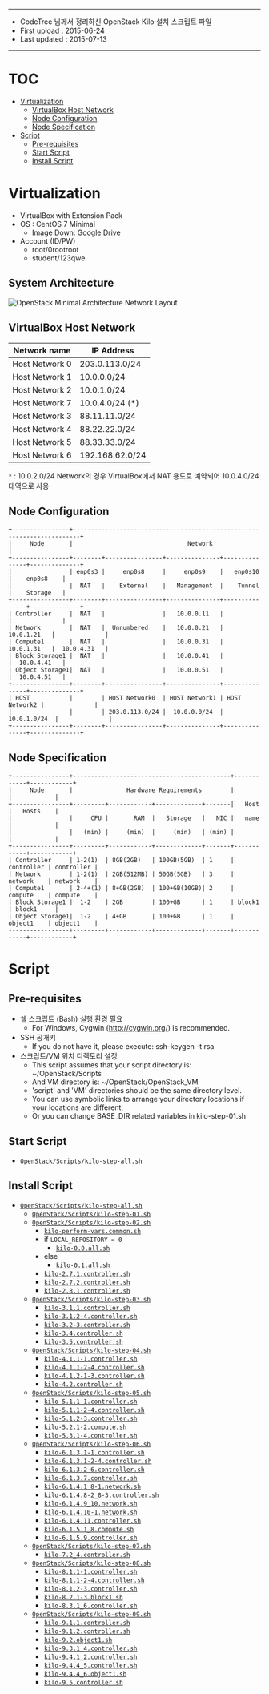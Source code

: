*******************************************************

* CodeTree 님께서 정리하신 OpenStack Kilo 설치 스크립트 파일
* First upload : 2015-06-24
* Last updated : 2015-07-13

*******************************************************

# TOC

* [Virtualization](#virtualization)
    * [VirtualBox Host Network](#virtualBox-host-network)
    * [Node Configuration](#node-configuration)
    * [Node Specification](#node-specification)
* [Script](#script)
    * [Pre-requisites](#pre-requisites)
    * [Start Script](#start-script)
    * [Install Script](#install-script)


# Virtualization

* VirtualBox with Extension Pack
* OS : CentOS 7 Minimal
   * Image Down: [Google Drive](https://drive.google.com/open?id=0B3onbEIPVlh3MkhRZjRzM1Y2QmM)
* Account (ID/PW)
    - root/0rootroot
    - student/123qwe

## System Architecture

![OpenStack Minimal Architecture Network Layout](https://cloud.githubusercontent.com/assets/624975/8559854/f0591124-254c-11e5-8a5b-3f4c5a3a7d42.jpg)

## VirtualBox Host Network

| Network name   | IP Address      |
| -------------- | --------------- |
| Host Network 0 | 203.0.113.0/24  |
| Host Network 1 | 10.0.0.0/24     |
| Host Network 2 | 10.0.1.0/24     |
| Host Network 7 | 10.0.4.0/24 (*) |
| Host Network 3 | 88.11.11.0/24   |
| Host Network 4 | 88.22.22.0/24   |
| Host Network 5 | 88.33.33.0/24   |
| Host Network 6 | 192.168.62.0/24 |

`*` : 10.0.2.0/24 Network의 경우  VirtualBox에서 NAT 용도로 예약되어 10.0.4.0/24 대역으로 사용

## Node Configuration

```
+----------------+------------------------------------------------------------------------+
|     Node       |                                Network                                 |  
+----------------+--------+----------------+---------------+---------------+--------------+
|                | enp0s3 |     enp0s8     |     enp0s9    |   enp0s10     |    enp0s8    | 
|                |  NAT   |    External    |   Management  |    Tunnel     |    Storage   |
+----------------+--------+----------------+---------------+---------------+--------------+
| Controller     |  NAT   |                |   10.0.0.11   |               |              |
| Network        |  NAT   |  Unnumbered    |   10.0.0.21   |   10.0.1.21   |              | 
| Compute1       |  NAT   |                |   10.0.0.31   |   10.0.1.31   |  10.0.4.31   |
| Block Storage1 |  NAT   |                |   10.0.0.41   |               |  10.0.4.41   |
| Object Storage1|  NAT   |                |   10.0.0.51   |               |  10.0.4.51   |
+----------------+--------+----------------+---------------+---------------+--------------+
| HOST           |        | HOST Network0  | HOST Network1 | HOST Network2 |              |
|                |        | 203.0.113.0/24 |  10.0.0.0/24  |  10.0.1.0/24  |              |
+----------------+--------+----------------+---------------+---------------+--------------+
```

## Node Specification

```
+----------------+--------------------------------------------+------------+------------+
|     Node       |               Hardware Requirements        |            |            |
+----------------+---------+------------+-------------+-------|   Host     |   Hosts    |
|                |     CPU |       RAM  |   Storage   |   NIC |   name     |            |
|                |   (min) |     (min)  |     (min)   | (min) |            |            |    
+----------------+---------+------------+-------------+-------+------------+------------+
| Controller     | 1-2(1)  | 8GB(2GB)   | 100GB(5GB)  | 1     | controller | controller |
| Network        | 1-2(1)  | 2GB(512MB) | 50GB(5GB)   | 3     | network    | network    |  
| Compute1       | 2-4+(1) | 8+GB(2GB)  | 100+GB(10GB)| 2     | compute    | compute    | 
| Block Storage1 |  1-2    | 2GB        | 100+GB      | 1     | block1     | block1     |
| Object Storage1|  1-2    | 4+GB       | 100+GB      | 1     | object1    | object1    |
+----------------+---------+------------+-------------+-------+------------+------------+
```

# Script

## Pre-requisites

* 쉘 스크립트 (Bash) 실행 환경 필요
  * For Windows, Cygwin (http://cygwin.org/) is recommended. 
* SSH 공개키
  * If you do not have it, please execute: ssh-keygen -t rsa
* 스크립트/VM 위치 디렉토리 설정
  * This script assumes that your script directory is: ~/OpenStack/Scripts
  * And VM directory is: ~/OpenStack/OpenStack_VM
  * 'script' and 'VM' directories should be the same directory level.
  * You can use symbolic links to arrange your directory locations if your locations are different.
  * Or you can change BASE_DIR related variables in kilo-step-01.sh
 
## Start Script 

* `OpenStack/Scripts/kilo-step-all.sh`

## Install Script

* [`OpenStack/Scripts/kilo-step-all.sh`](OpenStack/Scripts/kilo-step-all.sh)
    - [`OpenStack/Scripts/kilo-step-01.sh`](OpenStack/Scripts/kilo-step-01.sh)
    - [`OpenStack/Scripts/kilo-step-02.sh`](OpenStack/Scripts/kilo-step-02.sh)
        + [`kilo-perform-vars.common.sh`](OpenStack/Scripts/kilo-perform-vars.common.sh)
        + if `LOCAL_REPOSITORY = 0`
            - [`kilo-0.0.all.sh`](OpenStack/Scripts/kilo-0.0.all.sh)
        + else 
            - [`kilo-0.1.all.sh`](OpenStack/Scripts/kilo-0.1.all.sh)
        + [`kilo-2.7.1.controller.sh`](OpenStack/Scripts/kilo-2.7.1.controller.sh)
        + [`kilo-2.7.2.controller.sh`](OpenStack/Scripts/kilo-2.7.2.controller.sh)
        + [`kilo-2.8.1.controller.sh`](OpenStack/Scripts/kilo-2.8.1.controller.sh)
    - [`OpenStack/Scripts/kilo-step-03.sh`](OpenStack/Scripts/kilo-step-03.sh)
        + [`kilo-3.1.1.controller.sh`](OpenStack/Scripts/)
        + [`kilo-3.1.2-4.controller.sh`](OpenStack/Scripts/)
        + [`kilo-3.2-3.controller.sh`](OpenStack/Scripts/)
        + [`kilo-3.4.controller.sh`](OpenStack/Scripts/)
        + [`kilo-3.5.controller.sh`](OpenStack/Scripts/)
    - [`OpenStack/Scripts/kilo-step-04.sh`](OpenStack/Scripts/kilo-step-04.sh)
        + [`kilo-4.1.1-1.controller.sh`](OpenStack/Scripts/kilo-4.1.1-1.controller.sh)
        + [`kilo-4.1.1-2-4.controller.sh`](OpenStack/Scripts/kilo-4.1.1-2-4.controller.sh)
        + [`kilo-4.1.2-1-3.controller.sh`](OpenStack/Scripts/kilo-4.1.2-1-3.controller.sh)
        + [`kilo-4.2.controller.sh`](OpenStack/Scripts/kilo-4.2.controller.sh)
    - [`OpenStack/Scripts/kilo-step-05.sh`](OpenStack/Scripts/kilo-step-05.sh)
        + [`kilo-5.1.1-1.controller.sh`](OpenStack/Scripts/kilo-5.1.1-1.controller.sh)
        + [`kilo-5.1.1-2-4.controller.sh`](OpenStack/Scripts/kilo-5.1.1-2-4.controller.sh)
        + [`kilo-5.1.2-3.controller.sh`](OpenStack/Scripts/kilo-5.1.2-3.controller.sh)
        + [`kilo-5.2.1-2.compute.sh`](OpenStack/Scripts/kilo-5.2.1-2.compute.sh)
        + [`kilo-5.3.1-4.controller.sh`](OpenStack/Scripts/kilo-5.3.1-4.controller.sh)
    - [`OpenStack/Scripts/kilo-step-06.sh`](OpenStack/Scripts/kilo-step-06.sh)
        + [`kilo-6.1.3.1-1.controller.sh`](OpenStack/Scripts/kilo-6.1.3.1-1.controller.sh)
        + [`kilo-6.1.3.1-2-4.controller.sh`](OpenStack/Scripts/kilo-6.1.3.1-2-4.controller.sh)
        + [`kilo-6.1.3.2-6.controller.sh`](OpenStack/Scripts/kilo-6.1.3.2-6.controller.sh)
        + [`kilo-6.1.3.7.controller.sh`](OpenStack/Scripts/kilo-6.1.3.7.controller.sh)
        + [`kilo-6.1.4.1_8-1.network.sh`](OpenStack/Scripts/kilo-6.1.4.1_8-1.network.sh)
        + [`kilo-6.1.4.8-2_8-3.controller.sh`](OpenStack/Scripts/kilo-6.1.4.8-2_8-3.controller.sh)
        + [`kilo-6.1.4.9_10.network.sh`](OpenStack/Scripts/kilo-6.1.4.9_10.network.sh)
        + [`kilo-6.1.4.10-1.network.sh`](OpenStack/Scripts/kilo-6.1.4.10-1.network.sh)
        + [`kilo-6.1.4.11.controller.sh`](OpenStack/Scripts/kilo-6.1.4.11.controller.sh)
        + [`kilo-6.1.5.1_8.compute.sh`](OpenStack/Scripts/kilo-6.1.5.1_8.compute.sh)
        + [`kilo-6.1.5.9.controller.sh`](OpenStack/Scripts/kilo-6.1.5.9.controller.sh)
    - [`OpenStack/Scripts/kilo-step-07.sh`](OpenStack/Scripts/kilo-step-07.sh)
        + [`kilo-7.2_4.controller.sh`](OpenStack/Scripts/kilo-7.2_4.controller.sh)
    - [`OpenStack/Scripts/kilo-step-08.sh`](OpenStack/Scripts/kilo-step-08.sh)
        + [`kilo-8.1.1-1.controller.sh`](OpenStack/Scripts/kilo-8.1.1-1.controller.sh)
        + [`kilo-8.1.1-2-4.controller.sh`](OpenStack/Scripts/kilo-8.1.1-2-4.controller.sh)
        + [`kilo-8.1.2-3.controller.sh`](OpenStack/Scripts/kilo-8.1.2-3.controller.sh)
        + [`kilo-8.2.1-3.block1.sh`](OpenStack/Scripts/kilo-8.2.1-3.block1.sh)
        + [`kilo-8.3.1_6.controller.sh`](OpenStack/Scripts/kilo-8.3.1_6.controller.sh)
    - [`OpenStack/Scripts/kilo-step-09.sh`](OpenStack/Scripts/kilo-step-09.sh)
        + [`kilo-9.1.1.controller.sh`](OpenStack/Scripts/kilo-9.1.1.controller.sh)
        + [`kilo-9.1.2.controller.sh`](OpenStack/Scripts/kilo-9.1.2.controller.sh)
        + [`kilo-9.2.object1.sh`](OpenStack/Scripts/kilo-9.2.object1.sh)
        + [`kilo-9.3.1_4.controller.sh`](OpenStack/Scripts/kilo-9.3.1_4.controller.sh)
        + [`kilo-9.4.1_2.controller.sh`](OpenStack/Scripts/kilo-9.4.1_2.controller.sh)
        + [`kilo-9.4.4_5.controller.sh`](OpenStack/Scripts/kilo-9.4.4_5.controller.sh)
        + [`kilo-9.4.4_6.object1.sh`](OpenStack/Scripts/kilo-9.4.4_6.object1.sh)
        + [`kilo-9.5.controller.sh`](OpenStack/Scripts/kilo-9.5.controller.sh)
